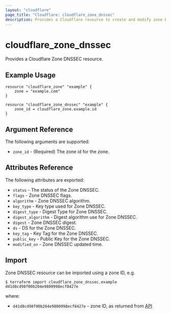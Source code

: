 ```yaml
---
layout: "cloudflare"
page_title: "Cloudflare: cloudflare_zone_dnssec"
description: Provides a Cloudflare resource to create and modify zone DNSSEC settings.
---
```


# cloudflare_zone_dnssec

Provides a Cloudflare Zone DNSSEC resource.

## Example Usage

```hcl
resource "cloudflare_zone" "example" {
    zone = "example.com"
}

resource "cloudflare_zone_dnssec" "example" {
    zone_id = cloudflare_zone.example.id
}
```

## Argument Reference

The following arguments are supported:

- `zone_id` - (Required) The zone id for the zone.

## Attributes Reference

The following attributes are exported:

- `status` - The status of the Zone DNSSEC.
- `flags` - Zone DNSSEC flags.
- `algorithm` - Zone DNSSEC algorithm.
- `key_type` - Key type used for Zone DNSSEC.
- `digest_type` - Digest Type for Zone DNSSEC.
- `digest_algorithm` - Digest algorithm use for Zone DNSSEC.
- `digest` - Zone DNSSEC digest.
- `ds` - DS for the Zone DNSSEC.
- `key_tag` - Key Tag for the Zone DNSSEC.
- `public_key` - Public Key for the Zone DNSSEC.
- `modified_on` - Zone DNSSEC updated time.

## Import

Zone DNSSEC resource can be imported using a zone ID, e.g.

```
$ terraform import cloudflare_zone_dnssec.example d41d8cd98f00b204e9800998ecf8427e
```

where:

- `d41d8cd98f00b204e9800998ecf8427e` - zone ID, as returned from [API](https://api.cloudflare.com/#zone-list-zones)
